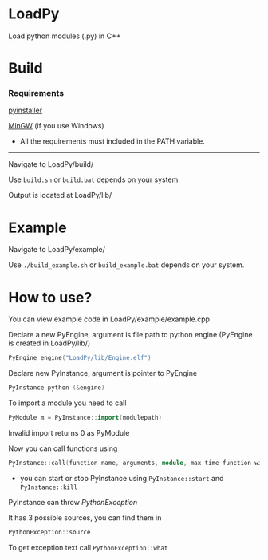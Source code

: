 # LoadPy
Load python modules (.py) in C++

# Build
### Requirements
[pyinstaller](https://pypi.org/project/pyinstaller/)

[MinGW](https://sourceforge.net/projects/mingw/) (if you use Windows)

- All the requirements must included in the PATH variable.

--------------------------
Navigate to LoadPy/build/

Use `build.sh` or `build.bat` depends on your system.

Output is located at LoadPy/lib/
    
# Example
Navigate to LoadPy/example/

Use `./build_example.sh` or `build_example.bat` depends on your system.

# How to use?

You can view example code in LoadPy/example/example.cpp

Declare a new PyEngine, argument is file path to python engine (PyEngine is created in LoadPy/lib/)
```c++
PyEngine engine("LoadPy/lib/Engine.elf")
```
Declare new PyInstance, argument is pointer to PyEngine
```c++
PyInstance python (&engine)
```
To import a module you need to call
```c++
PyModule m = PyInstance::import(modulepath)
```
Invalid import returns 0 as PyModule

Now you can call functions using
```c++
PyInstance::call(function name, arguments, module, max time function will wait for python response (in milliseconds))
```
- you can start or stop PyInstance using `PyInstance::start` and `PyInstance::kill`


PyInstance can throw *PythonException*

It has 3 possible sources, you can find them in
```c++
PythonException::source
```
To get exception text call `PythonException::what`
